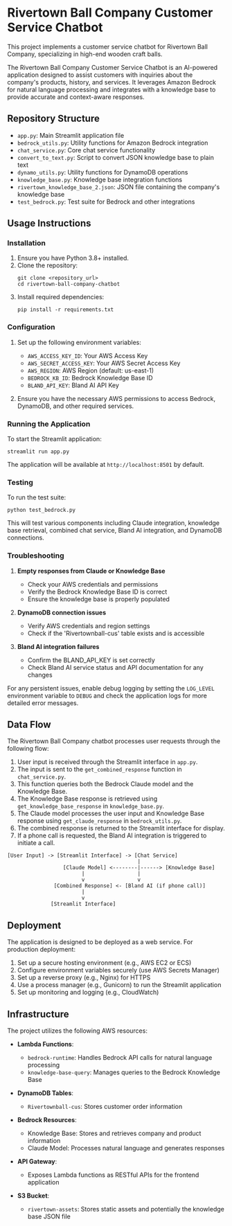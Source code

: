 # Rivertown Ball Company Customer Service Chatbot

This project implements a customer service chatbot for Rivertown Ball Company, specializing in high-end wooden craft balls.

The Rivertown Ball Company Customer Service Chatbot is an AI-powered application designed to assist customers with inquiries about the company's products, history, and services. It leverages Amazon Bedrock for natural language processing and integrates with a knowledge base to provide accurate and context-aware responses.

## Repository Structure

- `app.py`: Main Streamlit application file
- `bedrock_utils.py`: Utility functions for Amazon Bedrock integration
- `chat_service.py`: Core chat service functionality
- `convert_to_text.py`: Script to convert JSON knowledge base to plain text
- `dynamo_utils.py`: Utility functions for DynamoDB operations
- `knowledge_base.py`: Knowledge base integration functions
- `rivertown_knowledge_base_2.json`: JSON file containing the company's knowledge base
- `test_bedrock.py`: Test suite for Bedrock and other integrations

## Usage Instructions

### Installation

1. Ensure you have Python 3.8+ installed.
2. Clone the repository:
   ```
   git clone <repository_url>
   cd rivertown-ball-company-chatbot
   ```
3. Install required dependencies:
   ```
   pip install -r requirements.txt
   ```

### Configuration

1. Set up the following environment variables:
   - `AWS_ACCESS_KEY_ID`: Your AWS Access Key
   - `AWS_SECRET_ACCESS_KEY`: Your AWS Secret Access Key
   - `AWS_REGION`: AWS Region (default: us-east-1)
   - `BEDROCK_KB_ID`: Bedrock Knowledge Base ID
   - `BLAND_API_KEY`: Bland AI API Key

2. Ensure you have the necessary AWS permissions to access Bedrock, DynamoDB, and other required services.

### Running the Application

To start the Streamlit application:

```
streamlit run app.py
```

The application will be available at `http://localhost:8501` by default.

### Testing

To run the test suite:

```
python test_bedrock.py
```

This will test various components including Claude integration, knowledge base retrieval, combined chat service, Bland AI integration, and DynamoDB connections.

### Troubleshooting

1. **Empty responses from Claude or Knowledge Base**
   - Check your AWS credentials and permissions
   - Verify the Bedrock Knowledge Base ID is correct
   - Ensure the knowledge base is properly populated

2. **DynamoDB connection issues**
   - Verify AWS credentials and region settings
   - Check if the 'Rivertownball-cus' table exists and is accessible

3. **Bland AI integration failures**
   - Confirm the BLAND_API_KEY is set correctly
   - Check Bland AI service status and API documentation for any changes

For any persistent issues, enable debug logging by setting the `LOG_LEVEL` environment variable to `DEBUG` and check the application logs for more detailed error messages.

## Data Flow

The Rivertown Ball Company chatbot processes user requests through the following flow:

1. User input is received through the Streamlit interface in `app.py`.
2. The input is sent to the `get_combined_response` function in `chat_service.py`.
3. This function queries both the Bedrock Claude model and the Knowledge Base.
4. The Knowledge Base response is retrieved using `get_knowledge_base_response` in `knowledge_base.py`.
5. The Claude model processes the user input and Knowledge Base response using `get_claude_response` in `bedrock_utils.py`.
6. The combined response is returned to the Streamlit interface for display.
7. If a phone call is requested, the Bland AI integration is triggered to initiate a call.

```
[User Input] -> [Streamlit Interface] -> [Chat Service]
                                          |
                  [Claude Model] <--------|------> [Knowledge Base]
                        |                 |
                        v                 v
               [Combined Response] <- [Bland AI (if phone call)]
                        |
                        v
              [Streamlit Interface]
```

## Deployment

The application is designed to be deployed as a web service. For production deployment:

1. Set up a secure hosting environment (e.g., AWS EC2 or ECS)
2. Configure environment variables securely (use AWS Secrets Manager)
3. Set up a reverse proxy (e.g., Nginx) for HTTPS
4. Use a process manager (e.g., Gunicorn) to run the Streamlit application
5. Set up monitoring and logging (e.g., CloudWatch)

## Infrastructure

The project utilizes the following AWS resources:

- **Lambda Functions**:
  - `bedrock-runtime`: Handles Bedrock API calls for natural language processing
  - `knowledge-base-query`: Manages queries to the Bedrock Knowledge Base

- **DynamoDB Tables**:
  - `Rivertownball-cus`: Stores customer order information

- **Bedrock Resources**:
  - Knowledge Base: Stores and retrieves company and product information
  - Claude Model: Processes natural language and generates responses

- **API Gateway**:
  - Exposes Lambda functions as RESTful APIs for the frontend application

- **S3 Bucket**:
  - `rivertown-assets`: Stores static assets and potentially the knowledge base JSON file
